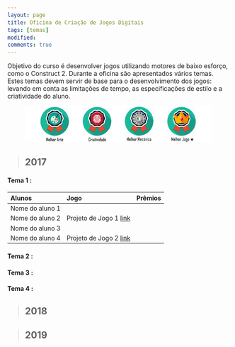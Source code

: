 ```yaml
---
layout: page
title: Oficina de Criação de Jogos Digitais
tags: [temas]
modified: 
comments: true
---
```


Objetivo do curso é desenvolver jogos utilizando motores de baixo esforço, como o Construct 2. Durante a oficina são apresentados vários temas. Estes temas devem servir de base para o desenvolvimento dos jogos: levando em conta as limitações de tempo, as especificações de estilo e a criatividade do aluno.  

<figure>
  <a title="Prêmios"><img src="/images/oficina/premios.png"></a>
</figure>

> ## 2017

#### Tema 1 :  

| Alunos | Jogo | Prêmios
| :-------------  | :-------------  | :---: |
| Nome do aluno 1  
  Nome do aluno 2 | Projeto de Jogo 1 [link]() |  |
| Nome do aluno 3  
  Nome do aluno 4 | Projeto de Jogo 2 [link]() |  |

#### Tema 2 :  
#### Tema 3 :  
#### Tema 4 :  

> ## 2018


> ## 2019

